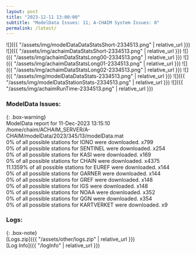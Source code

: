 ```yaml
---
layout: post
title: "2023-12-11 13:00:00"
subtitle: "ModelData Issues: 11; A-CHAIM System Issues: 0"
permalink: /latest/
---
```


![]({{ "/assets/img/modelDataDataStatsShort-2334513.png" | relative_url }})
![]({{ "/assets/img/achaimDataStatsShort-2334513.png" | relative_url }})
![]({{ "/assets/img/achaimDataStatsLong00-2334513.png" | relative_url }})
![]({{ "/assets/img/achaimDataStatsLong01-2334513.png" | relative_url }})
![]({{ "/assets/img/achaimDataStatsLong02-2334513.png" | relative_url }})
![]({{ "/assets/img/modelDataDataStats-2334513.png" | relative_url }})
![]({{ "/assets/img/modelDataStationStats-2334513.png" | relative_url }})
![]({{ "/assets/img/achaimRunTime-2334513.png" | relative_url }})


### ModelData Issues:  
  
{: .box-warning}  
 ModelData report for 11-Dec-2023 13:15:10   
 /home/chaim/ACHAIM_SERVER/A-CHAIM/modelData/2023/345/13/modelData.mat   
 0% of all possible stations for IONO were downloaded. x799   
 0% of all possible stations for SENTINEL were downloaded. x254   
 0% of all possible stations for KASI were downloaded. x169   
 0% of all possible stations for CHAIN were downloaded. x4375   
 11.1359% of all possible stations for EUREF were downloaded. x144   
 0% of all possible stations for GARNER were downloaded. x144   
 0% of all possible stations for GREF were downloaded. x148   
 0% of all possible stations for IGS were downloaded. x148   
 0% of all possible stations for NOAA were downloaded. x352   
 0% of all possible stations for QGN were downloaded. x354   
 0% of all possible stations for KARTVERKET were downloaded. x9   
  


### Logs:  
  
{: .box-note}  
[Logs.zip]({{ "/assets/other/logs.zip" | relative_url }})  
[Log Info]({{ "/logInfo" | relative_url }})  
